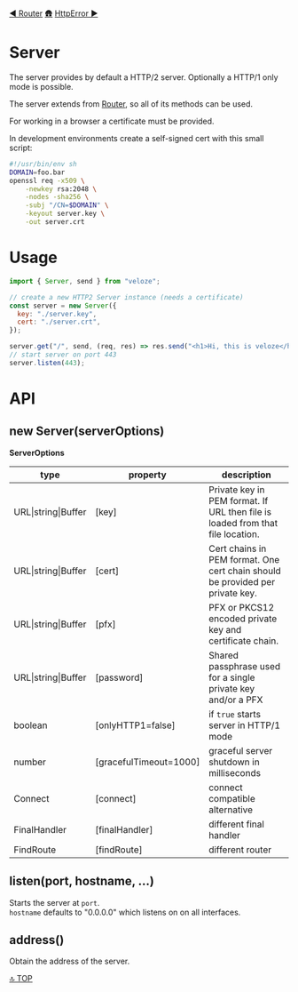 [◀︎ Router](../core/Router.md)
[🛖](../index.md)
[HttpError ▶](../core/HttpError.md)

# Server

The server provides by default a HTTP/2 server. Optionally a HTTP/1 only mode is
possible.

The server extends from [Router][], so all of its methods can be used.

For working in a browser a certificate must be provided.

In development environments create a self-signed cert with this small script:

```sh
#!/usr/bin/env sh
DOMAIN=foo.bar
openssl req -x509 \
	-newkey rsa:2048 \
	-nodes -sha256 \
	-subj "/CN=$DOMAIN" \
	-keyout server.key \
	-out server.crt
```

# Usage

```js
import { Server, send } from "veloze";

// create a new HTTP2 Server instance (needs a certificate)
const server = new Server({
  key: "./server.key",
  cert: "./server.crt",
});

server.get("/", send, (req, res) => res.send("<h1>Hi, this is veloze</h1>"));
// start server on port 443
server.listen(443);
```

# API

## new Server(serverOptions)

**ServerOptions**

| type                | property                | description                                                                    |
| ------------------- | ----------------------- | ------------------------------------------------------------------------------ |
| URL\|string\|Buffer | \[key]                  | Private key in PEM format. If URL then file is loaded from that file location. |
| URL\|string\|Buffer | \[cert]                 | Cert chains in PEM format. One cert chain should be provided per private key.  |
| URL\|string\|Buffer | \[pfx]                  | PFX or PKCS12 encoded private key and certificate chain.                       |
| URL\|string\|Buffer | \[password]             | Shared passphrase used for a single private key and/or a PFX                   |
| boolean             | \[onlyHTTP1=false]      | if `true` starts server in HTTP/1 mode                                         |
| number              | \[gracefulTimeout=1000] | graceful server shutdown in milliseconds                                       |
| Connect             | \[connect]              | connect compatible alternative                                                 |
| FinalHandler        | \[finalHandler]         | different final handler                                                        |
| FindRoute           | \[findRoute]            | different router                                                               |

## listen(port, hostname, ...)

Starts the server at `port`.  
`hostname` defaults to "0.0.0.0" which listens on on all interfaces.

## address() 

Obtain the address of the server.

[router]: ./Router.md

[🔝 TOP](#top)
